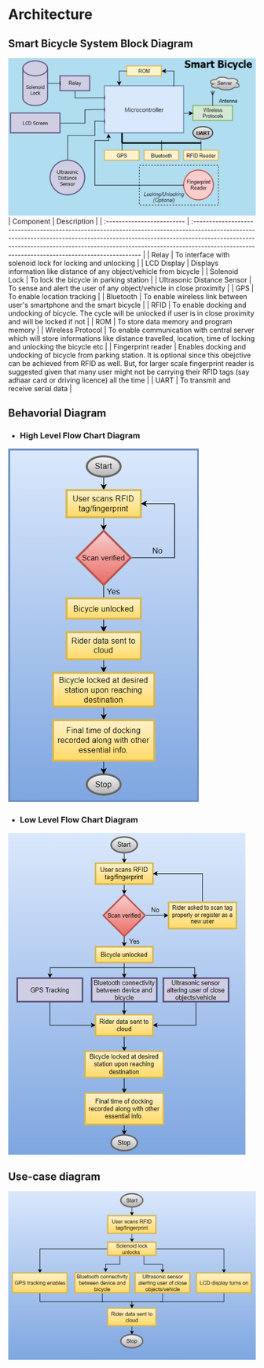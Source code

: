 # **Architecture**
## **Smart Bicycle System Block Diagram**
![Smart Bicycle System_Block Diagram](2022-02-26-14-58-06.png)
| Component                  | Description                                                                                                                                                                                                                                                                                              |
| :------------------------- | :------------------------------------------------------------------------------------------------------------------------------------------------------------------------------------------------------------------------------------------------------------------------------------------------------- |
| Relay                      | To interface with solenoid lock for locking and unlocking                                                                                                                                                                                                                                                |
| LCD Display                | Displays information like distance of any object/vehicle from bicycle                                                                                                                                                                                                                                    |
| Solenoid Lock              | To lock the bicycle in parking station                                                                                                                                                                                                                                                                   |
| Ultrasonic Distance Sensor | To sense and alert the user of any object/vehicle in close proximity                                                                                                                                                                                                                                         |
| GPS                        | To enable location tracking                                                                                                                                                                                                                                                                              |
| Bluetooth                  | To enable wireless link between user's smartphone and the smart bicycle                                                                                                                                                                                                                                  |
| RFID                       | To enable docking and undocking of bicycle. The cycle will be unlocked if user is in close proximity and will be locked if not                                                                                                                                                                           |
| ROM                        | To store data memory and program memory                                                                                                                                                                                                                                                                  |
| Wireless Protocol          | To enable communication with central server which will store informations like distance travelled, location, time of locking and unlocking the bicycle etc                                                                                                                                               |
| Fingerprint reader         | Enables docking and undocking of bicycle from parking station. It is optional since this obejctive can be achieved from RFID as well. But, for larger scale fingerprint reader is suggested given that many user might not be carrying their RFID tags (say adhaar card or driving licence) all the time |
| UART                       | To transmit and receive serial data                                                                                                                                                                                                                                                                      |

## **Behavorial Diagram**
- ### High Level Flow Chart Diagram
![High Level Flow Chart](2022-02-26-14-46-34.png)

- ### Low Level Flow Chart Diagram
![Low Level Flow Chart](2022-02-26-15-21-26.png)

## **Use-case diagram**
![Use-case diagram](2022-02-26-15-58-10.png)